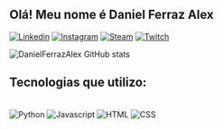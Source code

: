  ##    Olá! Meu nome é Daniel Ferraz Alex


[![Linkedin](https://img.shields.io/badge/LinkedIn-0077B5?style=for-the-badge&logo=linkedin&logoColor=white=https://www.linkedin.com/in/danielferrazalex/)](https://www.linkedin.com/in/danielferrazalex/)
[![Instagram](https://img.shields.io/badge/Instagram-E4405F?style=for-the-badge&logo=instagram&logoColor=white=https://www.instagram.com/danielfalex/)](https://www.instagram.com/danielfalex/)
[![Steam](https://img.shields.io/badge/Steam-000000?style=for-the-badge&logo=steam&logoColor=white=https://steamcommunity.com/id/PongePonge/)](https://steamcommunity.com/id/PongePonge/)
[![Twitch](https://img.shields.io/badge/Twitch-9146FF?style=for-the-badge&logo=twitch&logoColor=white=https://www.twitch.tv/the_mooonk)](https://www.twitch.tv/the_mooonk)

![DanielFerrazAlex GitHub stats](https://github-readme-stats.vercel.app/api?username=DanielFerrazAlex&show_icons=true&theme=radical)

## Tecnologias que utilizo:

<div style="display: inline_block"><br/>
<img align="center" alt="Python" src="https://img.shields.io/badge/Python-3776AB?style=for-the-badge&logo=python&logoColor=white" />
<img align="center" alt="Javascript" src="https://img.shields.io/badge/JavaScript-F7DF1E?style=for-the-badge&logo=javascript&logoColor=black" />
<img align="center" alt="HTML" src="https://img.shields.io/badge/HTML-239120?style=for-the-badge&logo=html5&logoColor=white" />
<img align="center" alt="CSS" src="https://img.shields.io/badge/CSS-239120?&style=for-the-badge&logo=css3&logoColor=white" />
